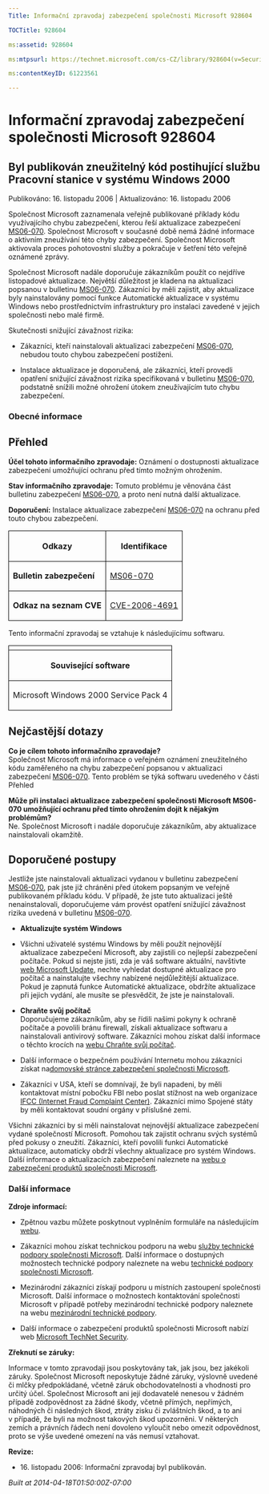```yaml
---
Title: Informační zpravodaj zabezpečení společnosti Microsoft 928604

TOCTitle: 928604

ms:assetid: 928604

ms:mtpsurl: https://technet.microsoft.com/cs-CZ/library/928604(v=Security.10)

ms:contentKeyID: 61223561

---
```


# Informační zpravodaj zabezpečení společnosti Microsoft 928604 #

## Byl publikován zneužitelný kód postihující službu Pracovní stanice v systému Windows 2000 ##

Publikováno: 16. listopadu 2006 | Aktualizováno: 16. listopadu 2006

Společnost Microsoft zaznamenala veřejně publikované příklady kódu využívajícího chybu zabezpečení, kterou řeší aktualizace zabezpečení [MS06-070](http://technet.microsoft.com/security/bulletin/ms06-070). Společnost Microsoft v současné době nemá žádné informace o aktivním zneužívání této chyby zabezpečení. Společnost Microsoft aktivovala proces pohotovostní služby a pokračuje v šetření této veřejně oznámené zprávy.

Společnost Microsoft nadále doporučuje zákazníkům použít co nejdříve listopadové aktualizace. Největší důležitost je kladena na aktualizaci popsanou v bulletinu [MS06-070](http://technet.microsoft.com/security/bulletin/ms06-070). Zákazníci by měli zajistit, aby aktualizace byly nainstalovány pomocí funkce Automatické aktualizace v systému Windows nebo prostřednictvím infrastruktury pro instalaci zavedené v jejich společnosti nebo malé firmě.

Skutečnosti snižující závažnost rizika:

* Zákazníci, kteří nainstalovali aktualizaci zabezpečení [MS06-070](http://technet.microsoft.com/security/bulletin/ms06-070), nebudou touto chybou zabezpečení postiženi.

* Instalace aktualizace je doporučená, ale zákazníci, kteří provedli opatření snižující závažnost rizika specifikovaná v bulletinu [MS06-070](http://technet.microsoft.com/security/bulletin/ms06-070), podstatně snížili možné ohrožení útokem zneužívajícím tuto chybu zabezpečení.

### Obecné informace ###

## Přehled ##

**Účel tohoto informačního zpravodaje:** Oznámení o dostupnosti aktualizace zabezpečení umožňující ochranu před tímto možným ohrožením.

**Stav informačního zpravodaje:** Tomuto problému je věnována část bulletinu zabezpečení [MS06-070](http://technet.microsoft.com/security/bulletin/ms06-070), a proto není nutná další aktualizace.

**Doporučení:** Instalace aktualizace zabezpečení [MS06-070](http://technet.microsoft.com/security/bulletin/ms06-070) na ochranu před touto chybou zabezpečení.
<p></p>
<table style=“border:1px solid black;”>

<tr>

<th colspan="1" style="border:1px solid black;">

Odkazy
</th>
<th colspan="1" style="border:1px solid black;">

Identifikace
</th></tr>
<tr>

<td style="border:1px solid black;">

**Bulletin zabezpečení**
</td style="border:1px solid black;">
<td style="border:1px solid black;">

[MS06-070](http://technet.microsoft.com/security/bulletin/ms06-070)
</td style="border:1px solid black;"></tr>
<tr>

<td style="border:1px solid black;">

**Odkaz na seznam CVE**
</td style="border:1px solid black;">
<td style="border:1px solid black;">

[CVE-2006-4691](http://www.cve.mitre.org/cgi-bin/cvename.cgi?name=cve-2006-4691)
</td style="border:1px solid black;"></tr>
</table>

Tento informační zpravodaj se vztahuje k následujícímu softwaru.
<p></p>
<table style=“border:1px solid black;”>

<tr>

<th colspan="1" style="border:1px solid black;">

</th></tr>
<tr>

<th colspan="1" style="border:1px solid black;">

Související software
</th></tr>
<tr>

<td style="border:1px solid black;">

Microsoft Windows 2000 Service Pack 4
</td style="border:1px solid black;"></tr>
</table>

## Nejčastější dotazy ##

**Co je cílem tohoto informačního zpravodaje?**  
Společnost Microsoft má informace o veřejném oznámení zneužitelného kódu zaměřeného na chybu zabezpečení popsanou v aktualizaci zabezpečení [MS06-070](http://technet.microsoft.com/security/bulletin/ms06-070). Tento problém se týká softwaru uvedeného v části Přehled

**Může při instalaci aktualizace zabezpečení společnosti Microsoft MS06-070 umožňující ochranu před tímto ohrožením dojít k nějakým problémům?**  
Ne. Společnost Microsoft i nadále doporučuje zákazníkům, aby aktualizace nainstalovali okamžitě.

## Doporučené postupy ##

Jestliže jste nainstalovali aktualizaci vydanou v bulletinu zabezpečení [MS06-070](http://technet.microsoft.com/security/bulletin/ms06-070), pak jste již chráněni před útokem popsaným ve veřejně publikovaném příkladu kódu. V případě, že jste tuto aktualizaci ještě nenainstalovali, doporučujeme vám provést opatření snižující závažnost rizika uvedená v bulletinu [MS06-070](http://technet.microsoft.com/security/bulletin/ms06-070).

* **Aktualizujte systém Windows**

* Všichni uživatelé systému Windows by měli použít nejnovější aktualizace zabezpečení Microsoft, aby zajistili co nejlepší zabezpečení počítače. Pokud si nejste jisti, zda je váš software aktuální, navštivte [web Microsoft Update](http://update.microsoft.com/microsoftupdate), nechte vyhledat dostupné aktualizace pro počítač a nainstalujte všechny nabízené nejdůležitější aktualizace. Pokud je zapnutá funkce Automatické aktualizace, obdržíte aktualizace při jejich vydání, ale musíte se přesvědčit, že jste je nainstalovali.

* **Chraňte svůj počítač**  
Doporučujeme zákazníkům, aby se řídili našimi pokyny k ochraně počítače a povolili bránu firewall, získali aktualizace softwaru a nainstalovali antivirový software. Zákazníci mohou získat další informace o těchto krocích na [webu Chraňte svůj počítač](http://www.microsoft.com/protect).

* Další informace o bezpečném používání Internetu mohou zákazníci získat na[domovské stránce zabezpečení společnosti Microsoft](http://www.microsoft.com/cze/security).

* Zákazníci v USA, kteří se domnívají, že byli napadeni, by měli kontaktovat místní pobočku FBI nebo poslat stížnost na web organizace [IFCC (Internet Fraud Complaint Center)](http://www.ifccfbi.gov/index.asp). Zákazníci mimo Spojené státy by měli kontaktovat soudní orgány v příslušné zemi.

Všichni zákazníci by si měli nainstalovat nejnovější aktualizace zabezpečení vydané společností Microsoft. Pomohou tak zajistit ochranu svých systémů před pokusy o zneužití. Zákazníci, kteří povolili funkci Automatické aktualizace, automaticky obdrží všechny aktualizace pro systém Windows. Další informace o aktualizacích zabezpečení naleznete na [webu o zabezpečení produktů společnosti Microsoft](http://www.microsoft.com/cze/security).

### Další informace ###

**Zdroje informací:**

* Zpětnou vazbu můžete poskytnout vyplněním formuláře na následujícím [webu](https://support.microsoft.com/common/survey.aspx?scid=sw;en;1257&amp;amp;showpage=1&amp;amp;ws=technet&amp;amp;sd=tech).

* Zákazníci mohou získat technickou podporu na webu [služby technické podpory společnosti Microsoft](http://go.microsoft.com/fwlink/?linkid=21131). Další informace o dostupných možnostech technické podpory naleznete na webu [technické podpory společnosti Microsoft](http://support.microsoft.com/).

* Mezinárodní zákazníci získají podporu u místních zastoupení společnosti Microsoft. Další informace o možnostech kontaktování společnosti Microsoft v případě potřeby mezinárodní technické podpory naleznete na webu [mezinárodní technické podpory](http://go.microsoft.com/fwlink/?linkid=21155).

* Další informace o zabezpečení produktů společnosti Microsoft nabízí web [Microsoft TechNet Security](http://www.microsoft.com/cze/technet/security/).

**Zřeknutí se záruky:**

Informace v tomto zpravodaji jsou poskytovány tak, jak jsou, bez jakékoli záruky. Společnost Microsoft neposkytuje žádné záruky, výslovně uvedené či mlčky předpokládané, včetně záruk obchodovatelnosti a vhodnosti pro určitý účel. Společnost Microsoft ani její dodavatelé nenesou v žádném případě zodpovědnost za žádné škody, včetně přímých, nepřímých, náhodných či následných škod, ztráty zisku či zvláštních škod, a to ani v případě, že byli na možnost takových škod upozorněni. V některých zemích a právních řádech není dovoleno vyloučit nebo omezit odpovědnost, proto se výše uvedené omezení na vás nemusí vztahovat.

**Revize:**

* 16. listopadu 2006: Informační zpravodaj byl publikován.

*Built at 2014-04-18T01:50:00Z-07:00*


